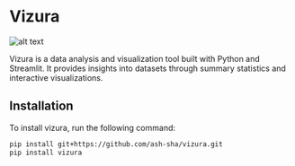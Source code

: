 # Vizura

![alt text](/Users/aswathshakthi/PycharmProjects/MLOps/Vizura/vizura/logo.png)

Vizura is a data analysis and visualization tool built with Python and Streamlit. It provides insights into datasets through summary statistics and interactive visualizations.

## Installation

To install vizura, run the following command:

```bash
pip install git+https://github.com/ash-sha/vizura.git
pip install vizura

